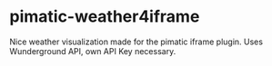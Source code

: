# pimatic-weather4iframe
Nice weather visualization made for the pimatic iframe plugin. Uses Wunderground API, own API Key necessary.
